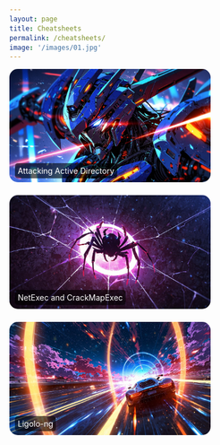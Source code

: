 ```yaml
---
layout: page
title: Cheatsheets
permalink: /cheatsheets/
image: '/images/01.jpg'
---
```

<div style="position: relative; display: inline-block; margin-bottom: 20px;">
    <a href="/Attacking-Active-Directory">
        <img src="/images/10000.jpg" alt="Attacking Active Directory" style="width: 360px; height: auto; border-radius: 15px;">
        <div style="position: absolute; bottom: 10px; left: 10px; color: white; background-color: rgba(0, 0, 0, 0.6); padding: 5px; border-radius: 5px;">
            Attacking Active Directory
        </div>
    </a>
</div>

<div style="position: relative; display: inline-block; margin-bottom: 20px; margin-right: 20px;">
    <a href="/NetExec-and-CrackMapExec">
        <img src="/images/20.jpg" alt="NetExec and CrackMapExec" style="width: 360px; height: auto; border-radius: 15px;">
        <div style="position: absolute; bottom: 10px; left: 10px; color: white; background-color: rgba(0, 0, 0, 0.6); padding: 5px; border-radius: 5px;">
            NetExec and CrackMapExec
        </div>
    </a>
</div>

<div style="position: relative; display: inline-block; margin-bottom: 20px;">
    <a href="/Ligolo-ng">
        <img src="/images/21.jpg" alt="Ligolo-ng" style="width: 360px; height: auto; border-radius: 15px;">
        <div style="position: absolute; bottom: 10px; left: 10px; color: white; background-color: rgba(0, 0, 0, 0.6); padding: 5px; border-radius: 5px;">
            Ligolo-ng
        </div>
    </a>
</div>

